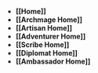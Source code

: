 * **[[Home]]**
 * **[[Archmage Home]]**
 * **[[Artisan Home]]**
 * **[[Adventurer Home]]**
 * **[[Scribe Home]]**
 * **[[Diplomat Home]]**
 * **[[Ambassador Home]]**